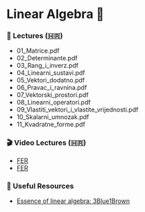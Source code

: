 # Linear Algebra 📂

### 📘 Lectures (🇭🇷)
- 01_Matrice.pdf
- 02_Determinante.pdf
- 03_Rang_i_inverz.pdf
- 04_Linearni_sustavi.pdf
- 05_Vektori_dodatno.pdf
- 06_Pravac_i_ravnina.pdf
- 07_Vektorski_prostori.pdf
- 08_Linearni_operatori.pdf
- 09_Vlastiti_vektori_i_vlastite_vrijednosti.pdf
- 10_Skalarni_umnozak.pdf
- 11_Kvadratne_forme.pdf

### 🎬 Video Lectures (🇭🇷)
- [FER](https://www.youtube.com/playlist?list=PLL3tNmMtyZdhsEIf9Nvue2dPgRKolxHCO)
- [FER](https://www.youtube.com/watch?v=jjnQOiKfsII&list=PLrd_C6bbrDLnwwT6Wr323-J2o9MHrkhKL)

### 🔗 Useful Resources
- [Essence of linear algebra: 3Blue1Brown](https://www.youtube.com/watch?v=kjBOesZCoqc&list=PL0-GT3co4r2y2YErbmuJw2L5tW4Ew2O5B)
